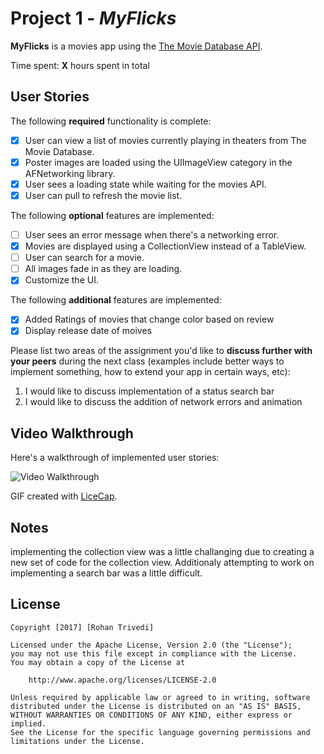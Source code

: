 # Project 1 - *MyFlicks*

**MyFlicks** is a movies app using the [The Movie Database API](http://docs.themoviedb.apiary.io/#).

Time spent: **X** hours spent in total

## User Stories

The following **required** functionality is complete:

- [X] User can view a list of movies currently playing in theaters from The Movie Database.
- [X] Poster images are loaded using the UIImageView category in the AFNetworking library.
- [X] User sees a loading state while waiting for the movies API.
- [X] User can pull to refresh the movie list.

The following **optional** features are implemented:

- [ ] User sees an error message when there's a networking error.
- [X] Movies are displayed using a CollectionView instead of a TableView.
- [ ] User can search for a movie.
- [ ] All images fade in as they are loading.
- [X] Customize the UI.

The following **additional** features are implemented:

- [X] Added Ratings of movies that change color based on review
- [X] Display release date of moives

Please list two areas of the assignment you'd like to **discuss further with your peers** during the next class (examples include better ways to implement something, how to extend your app in certain ways, etc):

1. I would like to discuss implementation of a status search bar
2. I would like to discuss the addition of network errors and animation

## Video Walkthrough 

Here's a walkthrough of implemented user stories:

<img src='http://i.imgur.com/PbrGaFC.gif' title='Video Walkthrough' width='' alt='Video Walkthrough' />

GIF created with [LiceCap](http://www.cockos.com/licecap/).

## Notes

implementing the collection view was a little challanging due to creating a new set of code for the collection view. Additionaly attempting to work on implementing a search bar was a little difficult.

## License

    Copyright [2017] [Rohan Trivedi]

    Licensed under the Apache License, Version 2.0 (the "License");
    you may not use this file except in compliance with the License.
    You may obtain a copy of the License at

        http://www.apache.org/licenses/LICENSE-2.0

    Unless required by applicable law or agreed to in writing, software
    distributed under the License is distributed on an "AS IS" BASIS,
    WITHOUT WARRANTIES OR CONDITIONS OF ANY KIND, either express or implied.
    See the License for the specific language governing permissions and
    limitations under the License.
